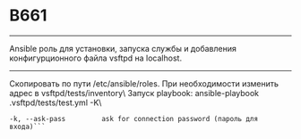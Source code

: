 # B661
---

Ansible роль для установки, запуска службы и добавления конфигурционного файла vsftpd на localhost. 

---

Скопировать по пути /etc/ansible/roles. При необходимости изменить адрес в vsftpd/tests/inventory\\
Запуск playbook: ansible-playbook  .vsftpd/tests/test.yml -K\\
```-K, --ask-become-pass  ask for privilege escalation password (пароль рута, для повышения привилегий при подключении)
-k, --ask-pass         ask for connection password (пароль для входа)```

